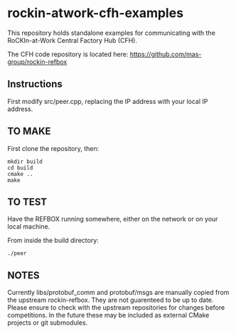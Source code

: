# rockin-atwork-cfh-examples

This repository holds standalone examples for communicating with the RoCKIn-at-Work Central Factory Hub (CFH).

The CFH code repository is located here: https://github.com/mas-group/rockin-refbox



Instructions
---

First modify src/peer.cpp, replacing the IP address with your local IP address. 

TO MAKE
---

First clone the repository, then:

    mkdir build
    cd build
    cmake ..
    make

TO TEST
---

Have the REFBOX running somewhere, either on the network or on your local machine.

From inside the build directory:

    ./peer

NOTES
---

Currently libs/protobuf_comm and protobuf/msgs are manually copied from the upstream rockin-refbox. 
They are not guarenteed to be up to date. Please ensure to check with the upstream repositories for changes before 
competitions. In the future these may be included as external CMake projects or git submodules. 


